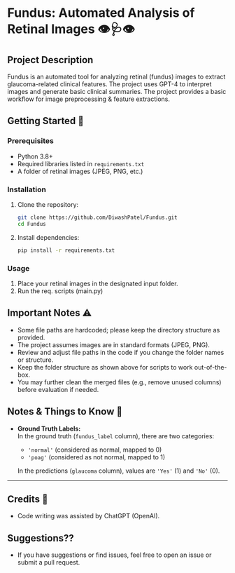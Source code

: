 # Fundus: Automated Analysis of Retinal Images           👁️🩺👁️

## Project Description

Fundus is an automated tool for analyzing retinal (fundus) images to extract glaucoma-related clinical features. The project uses GPT-4 to interpret images and generate basic clinical summaries. The project provides a basic workflow for image preprocessing & feature extractions.

## Getting Started 🚀

### Prerequisites

- Python 3.8+
- Required libraries listed in `requirements.txt`
- A folder of retinal images (JPEG, PNG, etc.)

### Installation

1. Clone the repository:
   ```bash
   git clone https://github.com/DiwashPatel/Fundus.git
   cd Fundus
   ```
2. Install dependencies:
   ```bash
   pip install -r requirements.txt
   ```

### Usage

1. Place your retinal images in the designated input folder.
2. Run the req. scripts (main.py)

## Important Notes ⚠️

- Some file paths are hardcoded; please keep the directory structure as provided.
- The project assumes images are in standard formats (JPEG, PNG).
- Review and adjust file paths in the code if you change the folder names or structure.
- Keep the folder structure as shown above for scripts to work out-of-the-box.
- You may further clean the merged files (e.g., remove unused columns) before evaluation if needed.

## Notes & Things to Know 📝

- **Ground Truth Labels:**  
  In the ground truth (`fundus_label` column), there are two categories:  
  - `'normal'` (considered as normal, mapped to 0)
  - `'poag'` (considered as not normal, mapped to 1)

  In the predictions (`glaucoma` column), values are `'Yes'` (1) and `'No'` (0).

---

## Credits 🙏

- Code writing was assisted by ChatGPT (OpenAI).

## Suggestions??

- If you have suggestions or find issues, feel free to open an issue or submit a pull request.